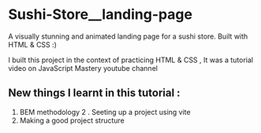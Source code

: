 # Sushi-Store__landing-page
A visually stunning and animated landing page for a sushi store. Built with HTML &amp; CSS :)

I built this project in the context of practicing HTML & CSS , It was a tutorial video on JavaScript Mastery youtube channel

## New things I learnt in this tutorial :

  1. BEM methodology
  2 . Seeting up a project using vite
  3. Making a good project structure
